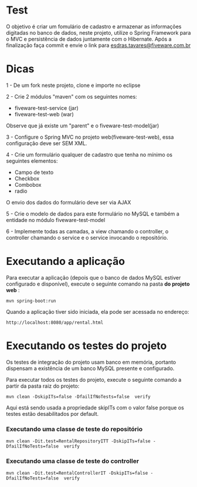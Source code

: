# Test

O objetivo é criar um fomulário de cadastro e armazenar as informações digitadas no banco de dados, neste projeto, utilize o Spring Framework para o MVC e persistência de dados juntamente com o Hibernate. Após a finalização faça commit e envie o link para esdras.tavares@fiveware.com.br

# Dicas

1 - De um fork neste projeto, clone e importe no eclipse

2 - Crie 2 módulos "maven" com os seguintes nomes:

  - fiveware-test-service (jar)
  - fiveware-test-web (war)
  
Observe que já existe um "parent" e o fiveware-test-model(jar)

3 - Configure o Spring MVC no projeto web(fiveware-test-web), essa configuração deve ser SEM XML.

4 - Crie um formulário qualquer de cadastro que tenha no mínimo os seguintes elementos:

  - Campo de texto
  - Checkbox
  - Combobox
  - radio
  
O envio dos dados do formulário deve ser via AJAX

5 - Crie o modelo de dados para este formulário no MySQL e também a entidade no módulo fiveware-test-model

6 - Implemente todas as camadas, a view chamando o controller, o controller chamando o service e o service invocando o repositório.

# Executando a aplicação

Para executar a aplicação (depois que o banco de dados MySQL estiver configurado e disponível), execute o seguinte comando na pasta **do projeto web** :

	mvn spring-boot:run

Quando a aplicação tiver sido iniciada, ela pode ser acessada no endereço:

	http://localhost:8080/app/rental.html
	
# Executando os testes do projeto

Os testes de integração do projeto usam banco em memória, portanto dispensam a existência de um banco MySQL presente e configurado.

Para executar todos os testes do projeto, execute o seguinte comando a partir da pasta raiz do projeto:

	mvn clean -DskipITs=false -DfailIfNoTests=false  verify
	
Aqui está sendo usada a propriedade skipITs com o valor false porque os testes estão desabilitados por default.


### Executando uma classe de teste do repositório

	mvn clean -Dit.test=RentalRepositoryITT -DskipITs=false -DfailIfNoTests=false  verify
	

### Executando uma classe de teste do controller

	mvn clean -Dit.test=RentalControllerIT -DskipITs=false -DfailIfNoTests=false  verify